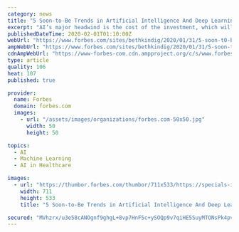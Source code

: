 ```yaml
---
category: news
title: "5 Soon-to-Be Trends in Artificial Intelligence And Deep Learning"
excerpt: "AI’s major headwind is the cost of the investment, which will skew returns in the short-term. When the turnaround occurs, however, companies who are making the investment can expect to be rewarded disproportionately with a wide performance gap and up to double the cash flow."
publishedDateTime: 2020-02-01T01:10:00Z
webUrl: "https://www.forbes.com/sites/bethkindig/2020/01/31/5-soon-t0-be-trends-in-artificial-intelligence-and-deep-learning/"
ampWebUrl: "https://www.forbes.com/sites/bethkindig/2020/01/31/5-soon-t0-be-trends-in-artificial-intelligence-and-deep-learning/amp/"
cdnAmpWebUrl: "https://www-forbes-com.cdn.ampproject.org/c/s/www.forbes.com/sites/bethkindig/2020/01/31/5-soon-t0-be-trends-in-artificial-intelligence-and-deep-learning/amp/"
type: article
quality: 106
heat: 107
published: true

provider:
  name: Forbes
  domain: forbes.com
  images:
    - url: "/assets/images/organizations/forbes.com-50x50.jpg"
      width: 50
      height: 50

topics:
  - AI
  - Machine Learning
  - AI in Healthcare

images:
  - url: "https://thumbor.forbes.com/thumbor/711x533/https://specials-images.forbesimg.com/imageserve/5e34ccbef133f400076b5a6a/960x0.jpg?fit=scale"
    width: 711
    height: 533
    title: "5 Soon-to-Be Trends in Artificial Intelligence And Deep Learning"

secured: "MVhzrx/u3e58cANOgnf9ghgL+8vp7HnF5c+ySOQp9v7qiHE5SuyMTONsPk4pvgoGTcM8z0fPnsYjJh66zxfpntmcJiligr9GxKNbcFjbmoj4zc5CqgZWH/9oQDkd22/d44E2++zqF8VfbcAuoz+tPqZI83brXkndQdfKhS4IV/jvgEEiY2ZcXTEG/G91pg+aezwP/W/McCFje4yEqF5Ca6gcu/B3Yuon7DeeAvKa3YLJ5bEE+XefDgu92Oo6wj5vP/jJNCnBlYvu0QjpQklMAPcGlTnAwLw6AWuX0kskv65niDrMzmSW+eRQ11VrfnbuTYtgxbZ32sadxpoTXkAFFAyZlCEJ2xVzg5EFHnNp5NqiEmPZKVi0LUHWpFzUp1r9TFElH/KYuQV7khNjtPG4vx51TqNrYSICX3EQb+n5pdtrAmHY+1jdUDPcccMw2MdJqbn/gL4xA66sqJnVHNdls4Kqdz1/PWEiA47BkmHai8o=;0lKVvJtr9goZYrlnAql10g=="
---
```



